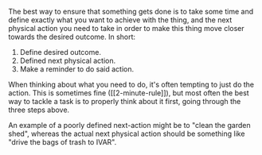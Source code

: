 The best way to ensure that something gets done is to take some time and define exactly what you want to achieve with the thing, and the next physical action you need to take in order to make this thing move closer towards the desired outcome. In short:

1. Define desired outcome.
2. Defined next physical action.
3. Make a reminder to do said action.

When thinking about what you need to do, it's often tempting to just do the action. This is sometimes fine ([[2-minute-rule]]), but most often the best way to tackle a task is to properly think about it first, going through the three steps above.

An example of a poorly defined next-action might be to "clean the garden shed", whereas the actual next physical action should be something like "drive the bags of trash to IVAR".